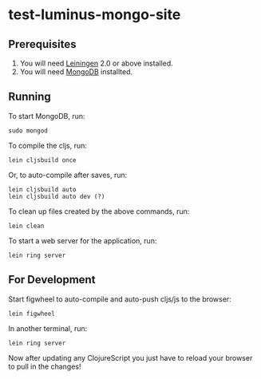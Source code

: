 # test-luminus-mongo-site

<Description>

## Prerequisites

 1. You will need [Leiningen][1] 2.0 or above installed.
 2. You will need [MongoDB][2] installted.

[1]: https://github.com/technomancy/leiningen
[2]: https://www.mongodb.org/downloads

## Running

To start MongoDB, run:

    sudo mongod

To compile the cljs, run:

    lein cljsbuild once

Or, to auto-compile after saves, run:

    lein cljsbuild auto
    lein cljsbuild auto dev (?)

To clean up files created by the above commands, run:

    lein clean

To start a web server for the application, run:

    lein ring server

## For Development

Start figwheel to auto-compile and auto-push cljs/js to the browser:

    lein figwheel

In another terminal, run:

    lein ring server

Now after updating any ClojureScript you just have to reload your browser to
pull in the changes!
